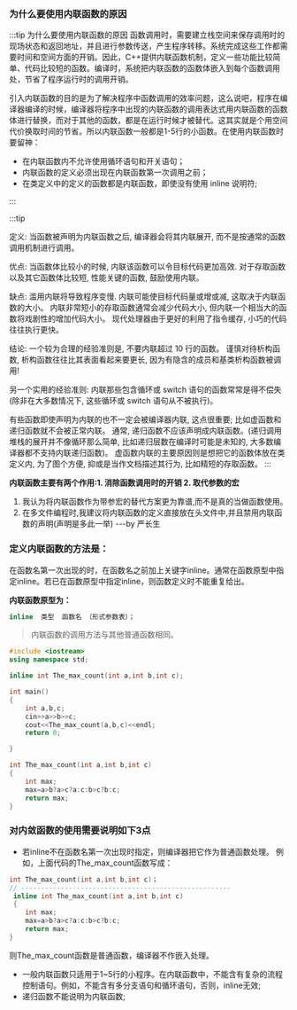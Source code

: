 ### 为什么要使用内联函数的原因
:::tip 为什么要使用内联函数的原因
函数调用时，需要建立栈空间来保存调用时的现场状态和返回地址，并且进行参数传送，产生程序转移。系统完成这些工作都需要时间和空间方面的开销。因此，C++提供内联函数机制，定义一些功能比较简单、代码比较短的函数。编译时，系统把内联函数的函数体嵌入到每个函数调用处，节省了程序运行时的调用开销。

引入内联函数的目的是为了解决程序中函数调用的效率问题，这么说吧，程序在编译器编译的时候，编译器将程序中出现的内联函数的调用表达式用内联函数的函数体进行替换，而对于其他的函数，都是在运行时候才被替代。这其实就是个用空间代价换取时间的节省。所以内联函数一般都是1-5行的小函数。在使用内联函数时要留神：

- 在内联函数内不允许使用循环语句和开关语句；
- 内联函数的定义必须出现在内联函数第一次调用之前；
- 在类定义中的定义的函数都是内联函数，即使没有使用 inline 说明符;

:::




:::tip

定义: 当函数被声明为内联函数之后, 编译器会将其内联展开, 而不是按通常的函数调用机制进行调用。

优点: 当函数体比较小的时候, 内联该函数可以令目标代码更加高效. 对于存取函数以及其它函数体比较短, 性能关键的函数, 鼓励使用内联。

缺点: 滥用内联将导致程序变慢. 内联可能使目标代码量或增或减, 这取决于内联函数的大小。 内联非常短小的存取函数通常会减少代码大小, 但内联一个相当大的函数将戏剧性的增加代码大小。 现代处理器由于更好的利用了指令缓存, 小巧的代码往往执行更快。

结论: 一个较为合理的经验准则是, 不要内联超过 10 行的函数。 谨慎对待析构函数, 析构函数往往比其表面看起来要更长, 因为有隐含的成员和基类析构函数被调用!

另一个实用的经验准则: 内联那些包含循环或 switch 语句的函数常常是得不偿失 (除非在大多数情况下, 这些循环或 switch 语句从不被执行)。

有些函数即使声明为内联的也不一定会被编译器内联, 这点很重要; 比如虚函数和递归函数就不会被正常内联。 通常, 递归函数不应该声明成内联函数。(递归调用堆栈的展开并不像循环那么简单, 比如递归层数在编译时可能是未知的, 大多数编译器都不支持内联递归函数)。 虚函数内联的主要原因则是想把它的函数体放在类定义内, 为了图个方便, 抑或是当作文档描述其行为, 比如精短的存取函数。
:::

**内联函数主要有两个作用:1. 消除函数调用时的开销 2. 取代参数的宏**

1. 我认为将内联函数作为带参宏的替代方案更为靠谱,而不是真的当做函数使用。  
2. 在多文件编程时,我建议将内联函数的定义直接放在头文件中,并且禁用内联函数的声明(声明是多此一举)  ---by 严长生

### 定义内联函数的方法是：

在函数名第一次出现的时，在函数名之前加上关键字inline。通常在函数原型中指定inline。若已在函数原型中指定inline，则函数定义时不能重复给出。

**内联函数原型为：**		
```cpp
inline	类型	函数名	（形式参数表）；
```

> 内联函数的调用方法与其他普通函数相同。



```cpp
#include <iostream>
using namespace std;

inline int The_max_count(int a,int b,int c);

int main()
{
    int a,b,c;
    cin>>a>>b>>c;
    cout<<The_max_count(a,b,c)<<endl;
    return 0;

}

int The_max_count(int a,int b,int c)
{
    int max;
    max=a>b?a>c?a:c:b>c?b:c;
    return max;
}
```

### 对内敛函数的使用需要说明如下3点

- 若inline不在函数名第一次出现时指定，则编译器把它作为普通函数处理。
例如，上面代码的The_max_count函数写成：

```cpp
int The_max_count(int a,int b,int c)；
// -----------------------------------------------------
 inline int The_max_count(int a,int b,int c)
 {
    int max;
    max=a>b?a>c?a:c:b>c?b:c;
    return max;
}
```

   则The_max_count函数是普通函数，编译器不作嵌入处理。


 - 一般内联函数只适用于1~5行的小程序。在内联函数中，不能含有复杂的流程控制语句。例如，不能含有多分支语句和循环语句，否则，inline无效;
 - 递归函数不能说明为内联函数;